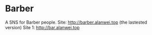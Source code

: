 # Barber
A SNS for Barber people.
Site: http://barber.alanwei.top (the lastested version)
Site 1: http://bar.alanwei.top
